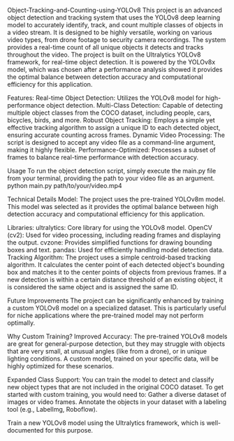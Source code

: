 Object-Tracking-and-Counting-using-YOLOv8
This project is an advanced object detection and tracking system that uses the YOLOv8 deep learning model to accurately identify, track, and count multiple classes of objects in a video stream.
It is designed to be highly versatile, working on various video types, from drone footage to security camera recordings. The system provides a real-time count of all unique objects it detects and tracks throughout the video.
The project is built on the Ultralytics YOLOv8 framework, for real-time object detection. It is powered by the YOLOv8x model, which was chosen after a performance analysis showed it provides the optimal balance between detection accuracy and computational efficiency for this application.

Features:
Real-time Object Detection: Utilizes the YOLOv8 model for high-performance object detection.
Multi-Class Detection: Capable of detecting multiple object classes from the COCO dataset, including people, cars, bicycles, birds, and more.
Robust Object Tracking: Employs a simple yet effective tracking algorithm to assign a unique ID to each detected object, ensuring accurate counting across frames.
Dynamic Video Processing: The script is designed to accept any video file as a command-line argument, making it highly flexible.
Performance-Optimized: Processes a subset of frames to balance real-time performance with detection accuracy.

Usage
To run the object detection script, simply execute the main.py file from your terminal, providing the path to your video file as an argument.
python main.py path/to/your/video.mp4

Technical Details
Model: The project uses the pre-trained YOLOv8m model. This model was selected as it provides the optimal balance between high detection accuracy and computational efficiency for this application.

Libraries:
ultralytics: Core library for using the YOLOv8 model.
OpenCV (cv2): Used for video processing, including reading frames and displaying the output.
cvzone: Provides simplified functions for drawing bounding boxes and text.
pandas: Used for efficiently handling model detection data.
Tracking Algorithm: The project uses a simple centroid-based tracking algorithm. It calculates the center point of each detected object's bounding box and matches it to the center points of objects from previous frames. If a new detection is within a certain distance threshold of an existing object, it is considered the same object and is assigned the same ID.

Future Improvements
The project can be significantly enhanced by training a custom YOLOv8 model on a specialized dataset. This is particularly useful for niche applications where the pre-trained model may not perform optimally.

Why Custom Training?
Improved Accuracy: The pre-trained YOLOv8 models are great for general-purpose detection, but they may struggle with objects that are very small, at unusual angles (like from a drone), or in unique lighting conditions. A custom model, trained on your specific data, will be highly optimized for these scenarios.

Expanded Class Support: You can train the model to detect and classify new object types that are not included in the original COCO dataset.
To get started with custom training, you would need to:
Gather a diverse dataset of images or video frames.
Annotate the objects in your dataset with a labeling tool (e.g., LabelImg, Roboflow).

Train a new YOLOv8 model using the Ultralytics framework, which is well-documented for this purpose.

